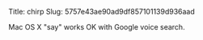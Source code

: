 Title: chirp
Slug: 5757e43ae90ad9df857101139d936aad

Mac OS X "say" works OK with Google voice search.
